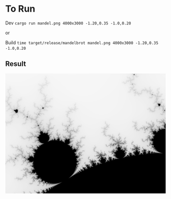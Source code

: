 # To Run

Dev
`cargo run mandel.png 4000x3000 -1.20,0.35 -1.0,0.20`

or 

Build 
`time target/release/mandelbrot mandel.png 4000x3000 -1.20,0.35 -1.0,0.20`


## Result

![alt text](mandel.png)

